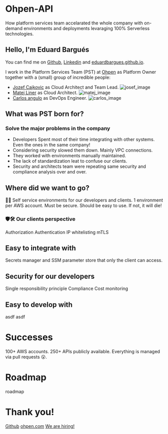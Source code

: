 # Ohpen-API

How platform services team accelarated the whole company with on-demand environments and deployments levaraging 100% Serverless technologies.

## Hello, I'm Eduard Bargués

You can find me on [Github](), [Linkedin](https://www.linkedin.com/in/eduardbargues/) and [eduardbargues.github.io](https://eduardbargues.github.io/).

I work in the Platform Services Team (PST) at [Ohpen](https://ohpen.com) as Platform Owner together with a (small) group of incredible people:

- [Jozef Cajkovic](https://www.linkedin.com/in/jozef-%C4%8Dajkovi%C4%8D-3389b644/) as Cloud Architect and Team Lead.
![josef_image](https://media-exp1.licdn.com/dms/image/C5603AQFKf-Vyb1VGEQ/profile-displayphoto-shrink_800_800/0/1517376141267?e=1663804800&v=beta&t=nKAnpq3N-8jU4Pnhsz5aOyqUCA1mqcFDMbh8MXA8LpE)
- [Matej Liner](https://www.linkedin.com/in/matej-l%C3%ADner-8b283364/) as Cloud Architect.
![matej_image](https://media-exp1.licdn.com/dms/image/C5603AQHUMXScFmYl1w/profile-displayphoto-shrink_800_800/0/1635886638336?e=1663804800&v=beta&t=zYg7OCOqVxgzaB73YVw52jHxHEDMivWdOSuaSRmixiE)
- [Carlos angulo](https://www.linkedin.com/in/angulomascarell/) as DevOps Engineer.
![carlos_image](https://media-exp1.licdn.com/dms/image/C5603AQHvnQy-Og5slQ/profile-displayphoto-shrink_800_800/0/1579111296400?e=1663804800&v=beta&t=MNFeWz9wkTwe6yWe3WGplyyRhXXRGAQVGpoJagLyOgg)

## What was PST born for?

### Solve the major problems in the company

- Developers Spent most of their time integrating with other systems. Even the ones in the same company!
- Considering security slowed them down. Mainly VPC connections.
- They worked with environments manually maintained.
- The lack of standardization leat to confuse our clients.
- Security and architects team were repeating same security and compliance analysis over and over.

## Where did we want to go?

👩‍🍳 Self service environments for our developers and clients.
1 environment per AWS account.
Must be secure.
Should be easy to use. If not, it will die!

### 🛡️🛠️ Our clients perspective

Authorization
Authentication
IP whitelisting
mTLS

## Easy to integrate with

Secrets manager and SSM parameter store that only the client can access.

## Security for our developers

Single responsibility principle
Compliance
Cost monitoring

## Easy to develop with

asdf asdf

# Successes

100+ AWS accounts.
250+ APIs publicly available.
Everything is managed via pull requests 😮.

# Roadmap

roadmap

# Thank you!

[Github](https://github.com)
[ohpen.com](https://ohpen.com)
[We are hiring!](https://ohpen.pinpointhq.com/)
